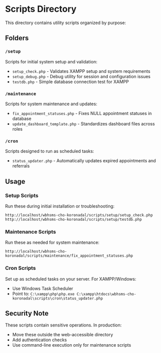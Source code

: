 # Scripts Directory

This directory contains utility scripts organized by purpose:

## Folders

### `/setup`
Scripts for initial system setup and validation:
- `setup_check.php` - Validates XAMPP setup and system requirements
- `setup_debug.php` - Debug utility for session and configuration issues
- `testdb.php` - Simple database connection test for XAMPP

### `/maintenance`
Scripts for system maintenance and updates:
- `fix_appointment_statuses.php` - Fixes NULL appointment statuses in database
- `update_dashboard_template.php` - Standardizes dashboard files across roles

### `/cron`
Scripts designed to run as scheduled tasks:
- `status_updater.php` - Automatically updates expired appointments and referrals

## Usage

### Setup Scripts
Run these during initial installation or troubleshooting:
```
http://localhost/wbhsms-cho-koronadal/scripts/setup/setup_check.php
http://localhost/wbhsms-cho-koronadal/scripts/setup/testdb.php
```

### Maintenance Scripts
Run these as needed for system maintenance:
```
http://localhost/wbhsms-cho-koronadal/scripts/maintenance/fix_appointment_statuses.php
```

### Cron Scripts
Set up as scheduled tasks on your server. For XAMPP/Windows:
- Use Windows Task Scheduler
- Point to: `C:\xampp\php\php.exe C:\xampp\htdocs\wbhsms-cho-koronadal\scripts\cron\status_updater.php`

## Security Note
These scripts contain sensitive operations. In production:
- Move these outside the web-accessible directory
- Add authentication checks
- Use command-line execution only for maintenance scripts